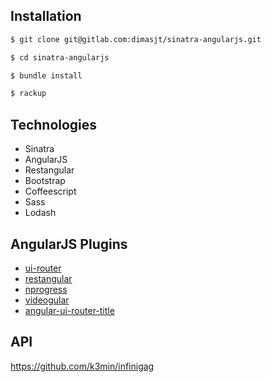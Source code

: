 ## Installation

```bash
$ git clone git@gitlab.com:dimasjt/sinatra-angularjs.git

$ cd sinatra-angularjs

$ bundle install

$ rackup

```

## Technologies

- Sinatra
- AngularJS
- Restangular
- Bootstrap
- Coffeescript
- Sass
- Lodash

## AngularJS Plugins

- [ui-router](https://github.com/angular-ui/ui-router)
- [restangular](https://github.com/mgonto/restangular)
- [nprogress](https://github.com/rstacruz/nprogress)
- [videogular](http://www.videogular.com/)
- [angular-ui-router-title](https://github.com/nonplus/angular-ui-router-title)


## API

https://github.com/k3min/infinigag
